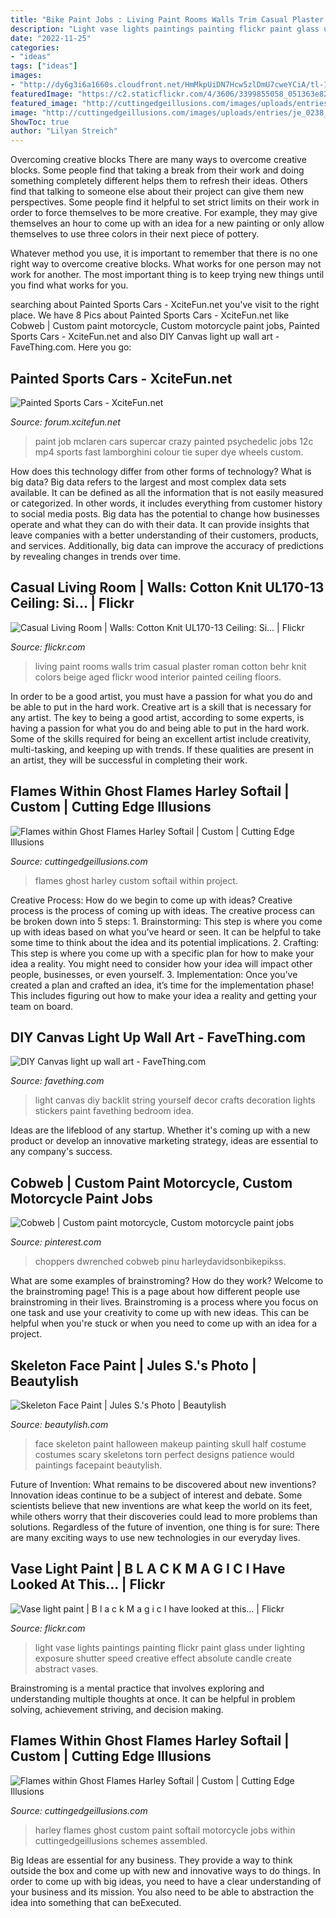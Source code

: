 ```yaml
---
title: "Bike Paint Jobs : Living Paint Rooms Walls Trim Casual Plaster Roman Cotton Behr Knit Colors Beige Aged Flickr Wood Interior Painted Ceiling Floors"
description: "Light vase lights paintings painting flickr paint glass under lighting exposure shutter speed creative effect absolute candle create abstract vases"
date: "2022-11-25"
categories:
- "ideas"
tags: ["ideas"]
images:
- "http://dy6g3i6a1660s.cloudfront.net/HmMkpUiDN7Hcw5zlDmU7cweYCiA/tl-1f/skeleton-face-paint.jpg"
featuredImage: "https://c2.staticflickr.com/4/3606/3399855058_051363e82a_b.jpg"
featured_image: "http://cuttingedgeillusions.com/images/uploads/entries/je_0238_01.jpg"
image: "http://cuttingedgeillusions.com/images/uploads/entries/je_0238_01.jpg"
ShowToc: true
author: "Lilyan Streich"
---
```



Overcoming creative blocks
There are many ways to overcome creative blocks. Some people find that taking a break from their work and doing something completely different helps them to refresh their ideas. Others find that talking to someone else about their project can give them new perspectives.
Some people find it helpful to set strict limits on their work in order to force themselves to be more creative. For example, they may give themselves an hour to come up with an idea for a new painting or only allow themselves to use three colors in their next piece of pottery.

 Whatever method you use, it is important to remember that there is no one right way to overcome creative blocks. What works for one person may not work for another. The most important thing is to keep trying new things until you find what works for you.

	

		
searching about Painted Sports Cars - XciteFun.net you've visit to the right place. We have 8 Pics about Painted Sports Cars - XciteFun.net like Cobweb | Custom paint motorcycle, Custom motorcycle paint jobs, Painted Sports Cars - XciteFun.net and also DIY Canvas light up wall art - FaveThing.com. Here you go:
		
    
## Painted Sports Cars - XciteFun.net

<img loading=lazy src="http://img.xcitefun.net/users/2013/03/322395,xcitefun-painted-supercar-5.jpg" onerror="this.onerror=null;this.src='https://tse3.mm.bing.net/th?id=OIP.fSckSL28tjpkmKrny9ha0wHaD8&amp;pid=15.1';" alt="Painted Sports Cars - XciteFun.net">

_Source: forum.xcitefun.net_

>paint job mclaren cars supercar crazy painted psychedelic jobs 12c mp4 sports fast lamborghini colour tie super dye wheels custom. 

	

How does this technology differ from other forms of technology?
What is big data? Big data refers to the largest and most complex data sets available. It can be defined as all the information that is not easily measured or categorized. In other words, it includes everything from customer history to social media posts.
Big data has the potential to change how businesses operate and what they can do with their data. It can provide insights that leave companies with a better understanding of their customers, products, and services. Additionally, big data can improve the accuracy of predictions by revealing changes in trends over time.

    
## Casual Living Room | Walls: Cotton Knit UL170-13 Ceiling: Si… | Flickr

<img loading=lazy src="https://c1.staticflickr.com/7/6121/5934625317_56559ede28_b.jpg" onerror="this.onerror=null;this.src='https://tse2.mm.bing.net/th?id=OIP.UbUsVuv2EgJGS_2l9Jz9WgHaFj&amp;pid=15.1';" alt="Casual Living Room | Walls: Cotton Knit UL170-13 Ceiling: Si… | Flickr">

_Source: flickr.com_

>living paint rooms walls trim casual plaster roman cotton behr knit colors beige aged flickr wood interior painted ceiling floors. 

	

In order to be a good artist, you must have a passion for what you do and be able to put in the hard work.
Creative art is a skill that is necessary for any artist. The key to being a good artist, according to some experts, is having a passion for what you do and being able to put in the hard work. Some of the skills required for being an excellent artist include creativity, multi-tasking, and keeping up with trends. If these qualities are present in an artist, they will be successful in completing their work.

    
## Flames Within Ghost Flames Harley Softail | Custom | Cutting Edge Illusions

<img loading=lazy src="http://cuttingedgeillusions.com/images/uploads/entries/je_0238_01.jpg" onerror="this.onerror=null;this.src='https://tse4.mm.bing.net/th?id=OIP.ACntP-uCV80G3uaUcbn8EgHaFj&amp;pid=15.1';" alt="Flames within Ghost Flames Harley Softail | Custom | Cutting Edge Illusions">

_Source: cuttingedgeillusions.com_

>flames ghost harley custom softail within project. 

	

Creative Process: How do we begin to come up with ideas?
Creative process is the process of coming up with ideas. The creative process can be broken down into 5 steps: 1. Brainstorming: This step is where you come up with ideas based on what you’ve heard or seen. It can be helpful to take some time to think about the idea and its potential implications. 2. Crafting: This step is where you come up with a specific plan for how to make your idea a reality. You might need to consider how your idea will impact other people, businesses, or even yourself. 3. Implementation: Once you’ve created a plan and crafted an idea, it’s time for the implementation phase! This includes figuring out how to make your idea a reality and getting your team on board. 
    
## DIY Canvas Light Up Wall Art - FaveThing.com

<img loading=lazy src="http://www.favething.com/uploads/images/main-fave-images/diy_canvas_light_up_wall_art-1.jpg" onerror="this.onerror=null;this.src='https://tse1.mm.bing.net/th?id=OIP.08SbnEWOnBF2c5pdJKp0dgHaHa&amp;pid=15.1';" alt="DIY Canvas light up wall art - FaveThing.com">

_Source: favething.com_

>light canvas diy backlit string yourself decor crafts decoration lights stickers paint favething bedroom idea. 

	

Ideas are the lifeblood of any startup. Whether it's coming up with a new product or develop an innovative marketing strategy, ideas are essential to any company's success.

    
## Cobweb | Custom Paint Motorcycle, Custom Motorcycle Paint Jobs

<img loading=lazy src="https://i.pinimg.com/736x/14/12/db/1412dbcaadbb6f666fe52cdd6a9dc35a.jpg" onerror="this.onerror=null;this.src='https://tse4.mm.bing.net/th?id=OIP.OJz-V8hYyrUuhjsyQYNKYgHaLH&amp;pid=15.1';" alt="Cobweb | Custom paint motorcycle, Custom motorcycle paint jobs">

_Source: pinterest.com_

>choppers dwrenched cobweb pinu harleydavidsonbikepikss. 

	

What are some examples of brainstroming? How do they work?
Welcome to the brainstroming page! This is a page about how different people use brainstroming in their lives. Brainstroming is a process where you focus on one task and use your creativity to come up with new ideas. This can be helpful when you're stuck or when you need to come up with an idea for a project.

    
## Skeleton Face Paint | Jules S.&#039;s Photo | Beautylish

<img loading=lazy src="http://dy6g3i6a1660s.cloudfront.net/HmMkpUiDN7Hcw5zlDmU7cweYCiA/tl-1f/skeleton-face-paint.jpg" onerror="this.onerror=null;this.src='https://tse2.mm.bing.net/th?id=OIP.ZwGY-bD97PVyiXI-8ChxPQHaJ4&amp;pid=15.1';" alt="Skeleton Face Paint | Jules S.&#039;s Photo | Beautylish">

_Source: beautylish.com_

>face skeleton paint halloween makeup painting skull half costume costumes scary skeletons torn perfect designs patience would paintings facepaint beautylish. 

	

Future of Invention: What remains to be discovered about new inventions?
Innovation ideas continue to be a subject of interest and debate. Some scientists believe that new inventions are what keep the world on its feet, while others worry that their discoveries could lead to more problems than solutions. Regardless of the future of invention, one thing is for sure: There are many exciting ways to use new technologies in our everyday lives.

    
## Vase Light Paint | B L A C K M A G I C I Have Looked At This… | Flickr

<img loading=lazy src="https://c2.staticflickr.com/4/3606/3399855058_051363e82a_b.jpg" onerror="this.onerror=null;this.src='https://tse4.mm.bing.net/th?id=OIP.rf9HAPpbIkHgx-kfmTkPxAHaKc&amp;pid=15.1';" alt="Vase light paint | B l a c k M a g i c I have looked at this… | Flickr">

_Source: flickr.com_

>light vase lights paintings painting flickr paint glass under lighting exposure shutter speed creative effect absolute candle create abstract vases. 

	

Brainstroming is a mental practice that involves exploring and understanding multiple thoughts at once. It can be helpful in problem solving, achievement striving, and decision making.

    
## Flames Within Ghost Flames Harley Softail | Custom | Cutting Edge Illusions

<img loading=lazy src="http://cuttingedgeillusions.com/images/uploads/entries/je_0238_08.jpg" onerror="this.onerror=null;this.src='https://tse4.mm.bing.net/th?id=OIP.vQYq9f3wjw-2ARh9bdwQ5QHaFj&amp;pid=15.1';" alt="Flames within Ghost Flames Harley Softail | Custom | Cutting Edge Illusions">

_Source: cuttingedgeillusions.com_

>harley flames ghost custom paint softail motorcycle jobs within cuttingedgeillusions schemes assembled. 

	

Big Ideas are essential for any business. They provide a way to think outside the box and come up with new and innovative ways to do things. In order to come up with big ideas, you need to have a clear understanding of your business and its mission. You also need to be able to abstraction the idea into something that can beExecuted.

